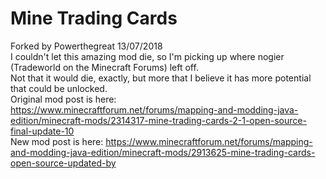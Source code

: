 # Mine Trading Cards
Forked by Powerthegreat 13/07/2018<br />
I couldn't let this amazing mod die, so I'm picking up where nogier (Tradeworld on the Minecraft Forums) left off.<br />
Not that it would die, exactly, but more that I believe it has more potential that could be unlocked.<br />
Original mod post is here: https://www.minecraftforum.net/forums/mapping-and-modding-java-edition/minecraft-mods/2314317-mine-trading-cards-2-1-open-source-final-update-10<br />
New mod post is here: https://www.minecraftforum.net/forums/mapping-and-modding-java-edition/minecraft-mods/2913625-mine-trading-cards-open-source-updated-by
